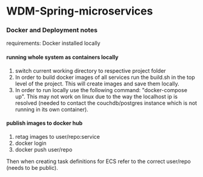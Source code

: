 # WDM-Spring-microservices


### Docker and Deployment notes

requirements: Docker installed locally

#### running whole system as containers locally

1. switch current working directory to respective project folder
2. In order to build docker images of all services run
the build.sh in the top level of the project. This will 
create images and save them locally.
3. In order to run locally use the following command:
"docker-compose up". This may not work on linux due
to the way the localhost ip is resolved (needed to 
contact the couchdb/postgres instance which is not running
in its own container).

#### publish images to docker hub
1. retag images to user/repo:service
2. docker login
3. docker push user/repo

Then when creating task definitions for ECS refer to the 
correct user/repo (needs to be public).
